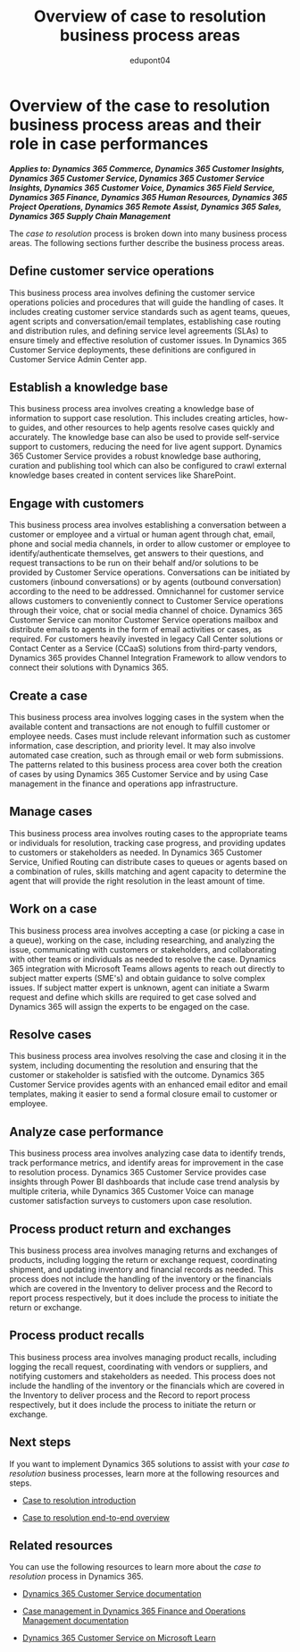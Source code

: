 ﻿---
title: Overview of case to resolution business process areas
description: Get an overview for each of the business process areas in thecase to resolution end-to-end business process flow in Dynamics 365 solutions.
ms.date: 04/04/2023
ms.topic: conceptual

author: edupont04
ms.author: marcoje

---

# Overview of the case to resolution business process areas and their role in case performances

***Applies to: Dynamics 365 Commerce, Dynamics 365 Customer Insights, Dynamics 365 Customer Service, Dynamics 365 Customer Service Insights, Dynamics 365 Customer Voice, Dynamics 365 Field Service, Dynamics 365 Finance, Dynamics 365 Human Resources, Dynamics 365 Project Operations, Dynamics 365 Remote Assist, Dynamics 365 Sales, Dynamics 365 Supply Chain Management***

The *case to resolution* process is broken down into many business process areas. The following sections further describe the business process areas.

## Define customer service operations

This business process area involves defining the customer service operations policies and procedures that will guide the handling of cases. It includes creating customer service standards such as agent teams, queues, agent scripts and conversation/email templates, establishing case routing and distribution rules, and defining service level agreements (SLAs) to ensure timely and effective resolution of customer issues. In Dynamics 365 Customer Service deployments, these definitions are configured in Customer Service Admin Center app.

## Establish a knowledge base

This business process area involves creating a knowledge base of information to support case resolution. This includes creating articles, how-to guides, and other resources to help agents resolve cases quickly and accurately. The knowledge base can also be used to provide self-service support to customers, reducing the need for live agent support. Dynamics 365 Customer Service provides a robust knowledge base authoring, curation and publishing tool which can also be configured to crawl external knowledge bases created in content services like SharePoint.

## Engage with customers

This business process area involves establishing a conversation between a customer or employee and a virtual or human agent through chat, email, phone and social media channels, in order to allow customer or employee to identify/authenticate themselves, get answers to their questions, and request transactions to be run on their behalf and/or solutions to be provided by Customer Service operations. Conversations can be initiated by customers (inbound conversations) or by agents (outbound conversation) according to the need to be addressed. Omnichannel for customer service allows customers to conveniently connect to Customer Service operations through their voice, chat or social media channel of choice. Dynamics 365 Customer Service can monitor Customer Service operations mailbox and distribute emails to agents in the form of email activities or cases, as required. For customers heavily invested in legacy Call Center solutions or Contact Center as a Service (CCaaS) solutions from third-party vendors, Dynamics 365 provides Channel Integration Framework to allow vendors to connect their solutions with Dynamics 365.

## Create a case

This business process area involves logging cases in the system when the available content and transactions are not enough to fulfill customer or employee needs. Cases must include relevant information such as customer information, case description, and priority level. It may also involve automated case creation, such as through email or web form submissions. The patterns related to this business process area cover both the creation of cases by using Dynamics 365 Customer Service and by using Case management in the finance and operations app infrastructure.

## Manage cases

This business process area involves routing cases to the appropriate teams or individuals for resolution, tracking case progress, and providing updates to customers or stakeholders as needed. In Dynamics 365 Customer Service, Unified Routing can distribute cases to queues or agents based on a combination of rules, skills matching and agent capacity to determine the agent that will provide the right resolution in the least amount of time.

## Work on a case

This business process area involves accepting a case (or picking a case in a queue), working on the case, including researching, and analyzing the issue, communicating with customers or stakeholders, and collaborating with other teams or individuals as needed to resolve the case. Dynamics 365 integration with Microsoft Teams allows agents to reach out directly to subject matter experts (SME's) and obtain guidance to solve complex issues. If subject matter expert is unknown, agent can initiate a Swarm request and define which skills are required to get case solved and Dynamics 365 will assign the experts to be engaged on the case.

## Resolve cases

This business process area involves resolving the case and closing it in the system, including documenting the resolution and ensuring that the customer or stakeholder is satisfied with the outcome. Dynamics 365 Customer Service provides agents with an enhanced email editor and email templates, making it easier to send a formal closure email to customer or employee.

## Analyze case performance

This business process area involves analyzing case data to identify trends, track performance metrics, and identify areas for improvement in the case to resolution process. Dynamics 365 Customer Service provides case insights through Power BI dashboards that include case trend analysis by multiple criteria, while Dynamics 365 Customer Voice can manage customer satisfaction surveys to customers upon case resolution.

## Process product return and exchanges

This business process area involves managing returns and exchanges of products, including logging the return or exchange request, coordinating shipment, and updating inventory and financial records as needed. This process does not include the handling of the inventory or the financials which are covered in the Inventory to deliver process and the Record to report process respectively, but it does include the process to initiate the return or exchange.

## Process product recalls

This business process area involves managing product recalls, including logging the recall request, coordinating with vendors or suppliers, and notifying customers and stakeholders as needed. This process does not include the handling of the inventory or the financials which are covered in the Inventory to deliver process and the Record to report process respectively, but it does include the process to initiate the return or exchange.

## Next steps

If you want to implement Dynamics 365 solutions to assist with your *case to resolution* business processes, learn more at the following resources and steps.

- [Case to resolution introduction](case-to-resolution-introduction.md)

- [Case to resolution end-to-end overview](case-to-resolution-overview.md)

## Related resources

You can use the following resources to learn more about the *case to resolution* process in Dynamics 365.

- [Dynamics 365 Customer Service documentation](/dynamics365/customer-service/landing-page)

- [Case management in Dynamics 365 Finance and Operations Management documentation](/dynamics365/fin-ops-core/fin-ops/organization-administration/cases)

- [Dynamics 365 Customer Service on Microsoft Learn](/training/dynamics365/customer-service)

<!--## Tags
*Stakeholders:* Functional consultant, Business analyst, Accounts payable lead, Accounts receivable lead, Finance lead, Sales lead, Purchasing lead, Production lead, Supply chain lead, Customer Service lead, Retail Store Operations lead, Human resources leads, Managers, Employees

*Products:* Dynamics 365 Commerce, Dynamics 365 Customer Insights, Dynamics 365 Customer Service, Dynamics 365 Customer Service Insights, Dynamics 365 Customer Voice, Dynamics 365 Field Service, Dynamics 365 Finance, Dynamics 365 Human Resources, Dynamics 365 Project Operations, Dynamics 365 Remote Assist, Dynamics 365 Sales, Dynamics 365 Supply Chain Management
